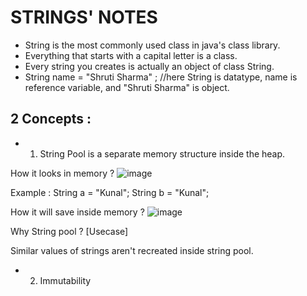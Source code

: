 # STRINGS' NOTES
* String is the most commonly used class in java's class library.
* Everything that starts with a capital letter is a class.
* Every string you creates is actually an object of class String.
* String name = "Shruti Sharma" ; //here String is datatype, name is reference variable, and "Shruti Sharma" is object.
## 2 Concepts :
* 1. String Pool is a separate memory structure inside the heap.
 
How it looks in memory ?
![image](https://github.com/ShrutiSharma-27/STRINGS/assets/53565103/b7e15d44-d84c-446a-b3ef-cfd6feaac7be)

Example : String a = "Kunal";
          String b = "Kunal";

How it will save inside memory ?
![image](https://github.com/ShrutiSharma-27/STRINGS/assets/53565103/f1655b09-5a89-4e84-a671-e9e0951c0040)


Why String pool ? [Usecase]

Similar values of strings aren't recreated inside string pool.

* 2. Immutability 
